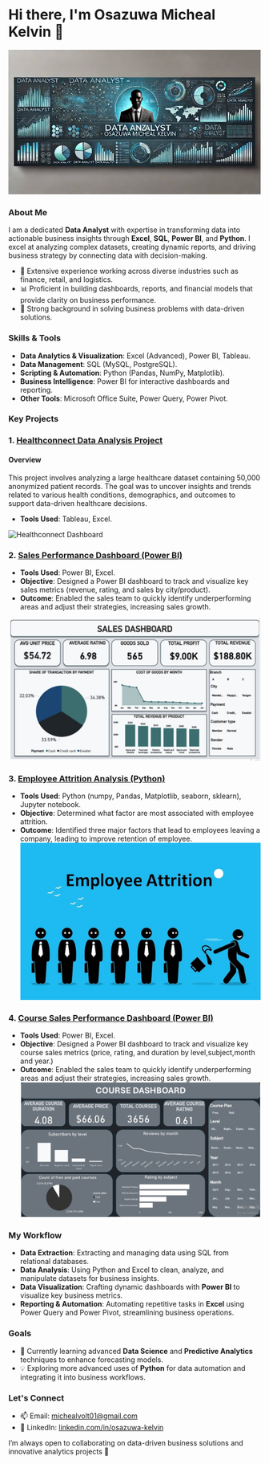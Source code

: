 # Hi there, I'm Osazuwa Micheal Kelvin 👋

![GitHub Banner](./da-banner.jpg)

### About Me
I am a dedicated **Data Analyst** with expertise in transforming data into actionable business insights through **Excel**, **SQL**, **Power BI**, and **Python**. I excel at analyzing complex datasets, creating dynamic reports, and driving business strategy by connecting data with decision-making.

- 💼 Extensive experience working across diverse industries such as finance, retail, and logistics.
- 📊 Proficient in building dashboards, reports, and financial models that provide clarity on business performance.
- 🚀 Strong background in solving business problems with data-driven solutions.

### Skills & Tools
- **Data Analytics & Visualization**: Excel (Advanced), Power BI, Tableau.
- **Data Management**: SQL (MySQL, PostgreSQL).
- **Scripting & Automation**: Python (Pandas, NumPy, Matplotlib).
- **Business Intelligence**: Power BI for interactive dashboards and reporting.
- **Other Tools**: Microsoft Office Suite, Power Query, Power Pivot.

### Key Projects

### 1. [Healthconnect Data Analysis Project](https://github.com/Osazuwa-Micheal/employee-attrition)

#### Overview  
This project involves analyzing a large healthcare dataset containing 50,000 anonymized patient records. The goal was to uncover insights and trends related to various health conditions, demographics, and outcomes to support data-driven healthcare decisions. 
- **Tools Used**: Tableau, Excel.

![Healthconnect Dashboard](./healthconnect-dashboard.jpg)



### 2. [Sales Performance Dashboard (Power BI)](https://github.com/Osazuwa-Micheal/sales-project)
- **Tools Used**: Power BI, Excel.
- **Objective**: Designed a Power BI dashboard to track and visualize key sales metrics (revenue, rating, and sales by city/product).
- **Outcome**: Enabled the sales team to quickly identify underperforming areas and adjust their strategies, increasing sales growth.

![Sales Performance Dashboard](./second_dash_board.jpg)
  

### 3. [Employee Attrition Analysis (Python)](https://github.com/Osazuwa-Micheal/employee-attrition)
- **Tools Used**: Python (numpy, Pandas, Matplotlib, seaborn, sklearn), Jupyter notebook.
- **Objective**: Determined what factor are most associated with employee attrition.
- **Outcome**: Identified three major factors  that lead to employees leaving a company, leading to improve retention of employee.
![Employee Attrition](./Employee-Attrition.jpg)
### 4. [Course Sales Performance Dashboard (Power BI)](https://github.com/yourusername/financial-forecasting-model)
- **Tools Used**: Power BI, Excel.
- **Objective**: Designed a Power BI dashboard to track and visualize key course sales metrics (price, rating, and duration by level,subject,month and year.)
- **Outcome**: Enabled the sales team to quickly identify underperforming areas and adjust their strategies, increasing sales growth.
![Course Sales Performance Dashboard](./first_dash_board.jpg)

### My Workflow
- **Data Extraction**: Extracting and managing data using SQL from relational databases.
- **Data Analysis**: Using Python and Excel to clean, analyze, and manipulate datasets for business insights.
- **Data Visualization**: Crafting dynamic dashboards with **Power BI** to visualize key business metrics.
- **Reporting & Automation**: Automating repetitive tasks in **Excel** using Power Query and Power Pivot, streamlining business operations.

### Goals
- 🌱 Currently learning advanced **Data Science** and **Predictive Analytics** techniques to enhance forecasting models.
- 💡 Exploring more advanced uses of **Python** for data automation and integrating it into business workflows.

### Let's Connect
- 📫 Email: michealvolt01@gmail.com
- 💼 LinkedIn: [linkedin.com/in/osazuwa-kelvin](https://www.linkedin.com/in/micheal-osazuwa-kelvin14471230b)

I’m always open to collaborating on data-driven business solutions and innovative analytics projects 🚀

